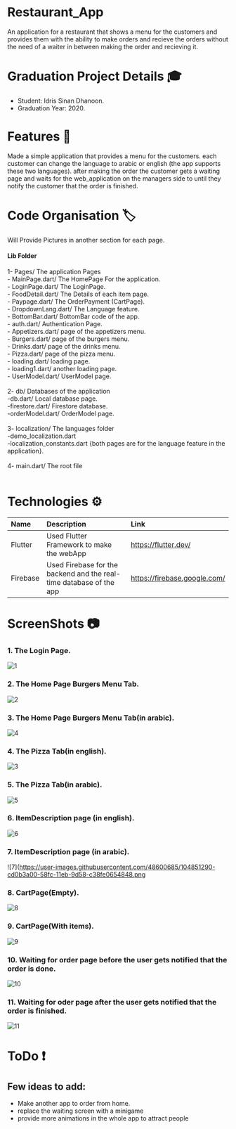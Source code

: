 # Restaurant_App
An application for a restaurant that shows a menu for the customers and provides them with the ability to make orders and recieve the orders without the need of a waiter
in between making the order and recieving it. 
 
# Graduation Project Details 🎓
- Student: Idris Sinan Dhanoon.
- Graduation Year: 2020.

# Features 📕
Made a simple application that provides a menu for the customers. 
each customer can change the language to arabic or english (the app supports these two languages).
after making the order the customer gets a waiting page and waits for the web_application on the managers side to until they notify the customer that the order is finished.

# Code Organisation 🏷️
Will Provide Pictures in another section for each page.

#### Lib Folder </br>
  1-  Pages/ The application Pages </br>
     -  MainPage.dart/ The HomePage For the application. </br>
     -  LoginPage.dart/ The LoginPage. </br>
     -  FoodDetail.dart/ The Details of each item page. </br> 
     -  Paypage.dart/ The OrderPayment (CartPage). </br>
     -  DropdownLang.dart/ The Language feature. </br>
     -  BottomBar.dart/ BottomBar code of the app. </br>
     -  auth.dart/ Authentication Page. </br>
     -  Appetizers.dart/  page of the appetizers menu. </br>
     -  Burgers.dart/ page of the burgers menu. </br>
     -  Drinks.dart/ page of the drinks menu. </br>
     -  Pizza.dart/ page of the pizza menu. </br>
     -  loading.dart/ loading page. </br>
     -  loading1.dart/ another loading page. </br>
     -  UserModel.dart/ UserModel page. </br>
     </br>
  2- db/ Databases of the application </br>
      -db.dart/ Local database page. </br>
      -firestore.dart/ Firestore database. </br>
      -orderModel.dart/ OrderModel page. </br>
      </br>
  3- localization/ The languages folder </br> 
     -demo_localization.dart </br>
     -localization_constants.dart {both pages are for the language feature in the application}. </br>
  </br>
  4- main.dart/ The root file   </br>
  </br>

  
  
  # Technologies ⚙️
  
  Name  | Description | Link 
  :----- | :------------- | :-------- |
  Flutter  | Used Flutter Framework to make the webApp  | https://flutter.dev/
  Firebase  | Used Firebase for the backend and the real-time database of the app | https://firebase.google.com/
  
  # ScreenShots 📷
  ### 1. The Login Page. </br>
  
  ![1](https://user-images.githubusercontent.com/48600685/104851272-bfee4b00-58fc-11eb-853b-c17b4f784092.png) </br>
  
  ### 2. The Home Page Burgers Menu Tab. </br> 
  
  ![2](https://user-images.githubusercontent.com/48600685/104851275-c2e93b80-58fc-11eb-9e75-5e90961f3f86.png) </br> 
  
  ### 3.  The Home Page Burgers Menu Tab(in arabic). </br> 
  
 ![4](https://user-images.githubusercontent.com/48600685/104851281-c7155900-58fc-11eb-87df-daca750706be.png) </br> 
  
  ### 4. The Pizza Tab(in english). </br> 
  
  ![3](https://user-images.githubusercontent.com/48600685/104851278-c4b2ff00-58fc-11eb-95e2-47c70f5f5e6b.png) </br> 
  
  ### 5. The Pizza Tab(in arabic). </br> 
  
  ![5](https://user-images.githubusercontent.com/48600685/104851284-c8df1c80-58fc-11eb-930c-688c6c6b72fe.png) </br> 
  
  ### 6. ItemDescription page (in english). </br> 
  
  ![6](https://user-images.githubusercontent.com/48600685/104851286-caa8e000-58fc-11eb-80f0-4c6f2e9e91fa.png) </br> 
  
  ### 7. ItemDescription page (in arabic). </br> 
  
  ![7](https://user-images.githubusercontent.com/48600685/104851290-cd0b3a00-58fc-11eb-9d58-c38fe0654848.png </br> 
  
  ### 8. CartPage(Empty). </br> 
  
  ![8](https://user-images.githubusercontent.com/48600685/104851293-ce3c6700-58fc-11eb-9738-d40b1cbafbe7.png) </br> 
  
  ### 9.  CartPage(With items). </br> 
  
  ![9](https://user-images.githubusercontent.com/48600685/104851294-cf6d9400-58fc-11eb-841e-e5eca92f83b2.png) </br> 
  
  ### 10. Waiting for order page before the user gets notified that the order is done. </br> 
  
  ![10](https://user-images.githubusercontent.com/48600685/104851295-d1cfee00-58fc-11eb-9653-1f1e51b5909f.png) </br> 
  
  ### 11. Waiting for oder page after the user gets notified that the order is finished. </br> 
  
  ![11](https://user-images.githubusercontent.com/48600685/104851296-d3011b00-58fc-11eb-89cd-9ff1733ddf0c.png) </br> 
   
  
  # ToDo ❗
  ## Few ideas to add: </br>
  - Make another app to order from home. </br>
  - replace the waiting screen with a minigame </br>
  - provide more animations in the whole app to attract people </br>

